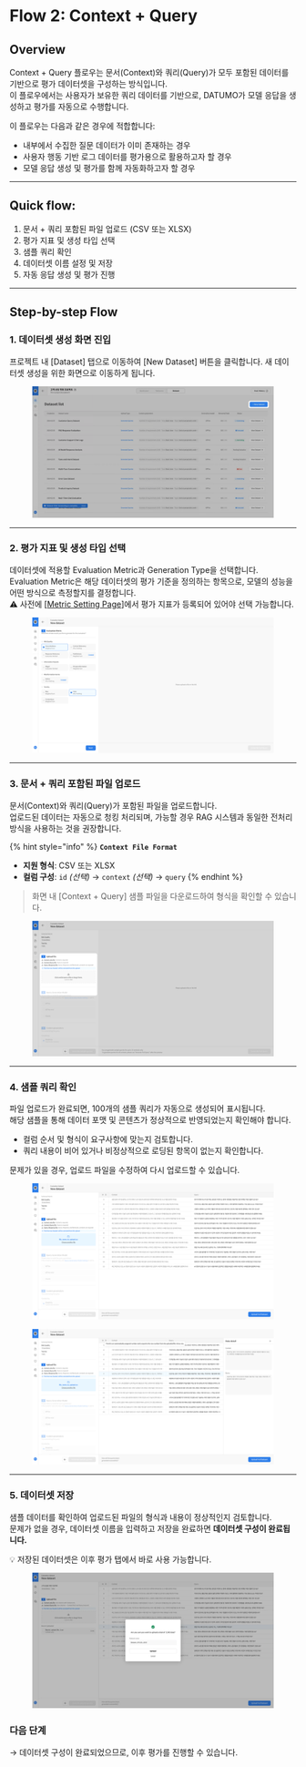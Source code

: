# Flow 2: Context + Query

## Overview

Context + Query 플로우는 문서(Context)와 쿼리(Query)가 모두 포함된 데이터를 기반으로 평가 데이터셋을 구성하는 방식입니다.\
이 플로우에서는 사용자가 보유한 쿼리 데이터를 기반으로, DATUMO가 모델 응답을 생성하고 평가를 자동으로 수행합니다.

이 플로우는 다음과 같은 경우에 적합합니다:

* 내부에서 수집한 질문 데이터가 이미 존재하는 경우
* 사용자 행동 기반 로그 데이터를 평가용으로 활용하고자 할 경우
* 모델 응답 생성 및 평가를 함께 자동화하고자 할 경우

***

## Quick flow:

1. 문서 + 쿼리 포함된 파일 업로드 (CSV 또는 XLSX)
2. 평가 지표 및 생성 타입 선택
3. 샘플 쿼리 확인
4. 데이터셋 이름 설정 및 저장
5. 자동 응답 생성 및 평가 진행

***

## Step-by-step  Flow

### 1. 데이터셋 생성 화면 진입

프로젝트 내 \[Dataset] 탭으로 이동하여 \[New Dataset] 버튼을 클릭합니다. 새 데이터셋 생성을 위한 화면으로 이동하게 됩니다.

<figure><img src="../../../.gitbook/assets/image (32).png" alt=""><figcaption></figcaption></figure>

***





### 2. 평가 지표 및 생성 타입 선택

데이터셋에 적용할 Evaluation Metric과 Generation Type을 선택합니다.\
Evaluation Metric은 해당 데이터셋의 평가 기준을 정의하는 항목으로, 모델의 성능을 어떤 방식으로 측정할지를 결정합니다.\
⚠️ 사전에 \[[Metric Setting Page](../../../setting-up-your-first-project/setting-up-your-first-project/metric-configuration.md)]에서 평가 지표가 등록되어 있어야 선택 가능합니다.

<figure><img src="../../../.gitbook/assets/image (105).png" alt=""><figcaption></figcaption></figure>

***





### 3. 문서 + 쿼리 포함된 파일 업로드

문서(Context)와 쿼리(Query)가 포함된 파일을 업로드합니다.\
업로드된 데이터는 자동으로 청킹 처리되며, 가능할 경우 RAG 시스템과 동일한 전처리 방식을 사용하는 것을 권장합니다.

{% hint style="info" %}
**`Context File Format`**

* **지원 형식**: CSV 또는 XLSX
* **컬럼 구성**: `id` _(선택)_ → `context` _(선택)_ → `query`
{% endhint %}

> 화면 내 \[Context + Query] 샘플 파일을 다운로드하여 형식을 확인할 수 있습니다.

<figure><img src="../../../.gitbook/assets/image (108).png" alt=""><figcaption></figcaption></figure>





***

### 4. 샘플 쿼리 확인

파일 업로드가 완료되면, 100개의 샘플 쿼리가 자동으로 생성되어 표시됩니다.\
해당 샘플을 통해 데이터 포맷 및 콘텐츠가 정상적으로 반영되었는지 확인해야 합니다.

* 컬럼 순서 및 형식이 요구사항에 맞는지 검토합니다.
* 쿼리 내용이 비어 있거나 비정상적으로 로딩된 항목이 없는지 확인합니다.

문제가 있을 경우, 업로드 파일을 수정하여 다시 업로드할 수 있습니다.

<div><figure><img src="../../../.gitbook/assets/image (115).png" alt=""><figcaption></figcaption></figure> <figure><img src="../../../.gitbook/assets/image (116).png" alt=""><figcaption></figcaption></figure></div>

***

### 5. 데이터셋 저장

샘플 데이터를 확인하여 업로드된 파일의 형식과 내용이 정상적인지 검토합니다.\
문제가 없을 경우, 데이터셋 이름을 입력하고 저장을 완료하면 **데이터셋 구성이 완료됩니다.**

💡 저장된 데이터셋은 이후 평가 탭에서 바로 사용 가능합니다.

<figure><img src="../../../.gitbook/assets/image (37).png" alt=""><figcaption></figcaption></figure>



### 다음 단계

→ 데이터셋 구성이 완료되었으므로, 이후 평가를 진행할 수 있습니다.

